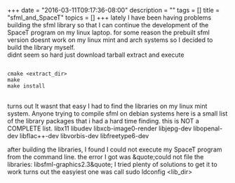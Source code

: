 +++
date = "2016-03-11T09:17:36-08:00"
description = ""
tags = []
title = "sfml_and_SpaceT"
topics = []
+++
lately I have been having problems building the  sfml library so that I can continue 
the development of the SpaceT program on my linux laptop.
for some reason the prebuilt sfml version doesnt work on my linux mint and arch systems so I 
decided to build the library myself.  
didnt seem so hard just download tarball extract and execute
<pre>
<code>
cmake &lt;extract_dir&gt; 
make 
make install
</code>
</pre>

turns out It wasnt that easy I had to find the
libraries on my linux mint system.   Anyone trying to compile sfml on debian systems
here is a small list of the library packages that i had a hard time finding. this is NOT a COMPLETE list. 
libx11 libudev libxcb-image0-render libjepg-dev libopenal-dev libflac++-dev libvorbis-dev libfreetype6-dev

after building the libraries, I found I could not execute my SpaceT program from the command line. 
the error I got was &quote;could not file the libraries: libsfml-graphics2.3&quote;
I tried plenty of solutions to get it to work turns out the easyiest one was call 
sudo ldconfig &lt;lib_dir&gt;

